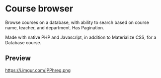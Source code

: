 # Course browser

Browse courses on a database, with ability to search based on course name, teacher, and department. Has Pagination.


Made with native PHP and Javascript, in addition to Materialize CSS, for a Database course. 

## Preview
https://i.imgur.com/jPPhreg.png
